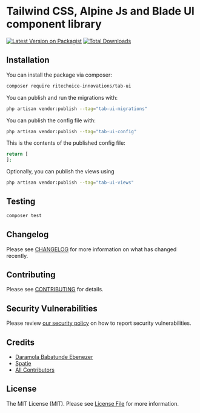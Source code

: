 # Tailwind CSS, Alpine Js and Blade UI component library

[![Latest Version on Packagist](https://img.shields.io/packagist/v/ritechoice-innovations/tab-ui.svg?style=flat-square)](https://packagist.org/packages/ritechoice-innovations/tab-ui)
[![Total Downloads](https://img.shields.io/packagist/dt/ritechoice-innovations/tab-ui.svg?style=flat-square)](https://packagist.org/packages/ritechoice-innovations/tab-ui)

## Installation

You can install the package via composer:

```bash
composer require ritechoice-innovations/tab-ui
```

You can publish and run the migrations with:

```bash
php artisan vendor:publish --tag="tab-ui-migrations"
```

You can publish the config file with:

```bash
php artisan vendor:publish --tag="tab-ui-config"
```

This is the contents of the published config file:

```php
return [
];
```

Optionally, you can publish the views using

```bash
php artisan vendor:publish --tag="tab-ui-views"
```

## Testing

```bash
composer test
```

## Changelog

Please see [CHANGELOG](CHANGELOG.md) for more information on what has changed recently.

## Contributing

Please see [CONTRIBUTING](CONTRIBUTING.md) for details.

## Security Vulnerabilities

Please review [our security policy](../../security/policy) on how to report security vulnerabilities.

## Credits

- [Daramola Babatunde Ebenezer](https://github.com/ritechoice23)
- [Spatie](https://spatie.be/open-source)
- [All Contributors](../../contributors)

## License

The MIT License (MIT). Please see [License File](LICENSE.md) for more information.
